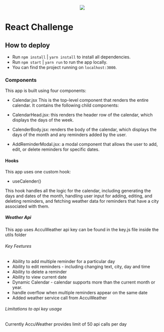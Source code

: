 <div align="center">
    <img src="https://raw.githubusercontent.com/Jobsity/ReactChallenge/main/src/assets/jobsity_logo_small.png"/>
</div>

# React Challenge

## How to deploy

- Run `npm install` | `yarn install` to install all dependencies.
- Run `npm start` | `yarn run` to run the app locally.
- You can find the project running on `localhost:3000`.

### Components

This app is built using four components:

- Calendar.jsx
  This is the top-level component that renders the entire calendar. It contains the following child components:

- CalendarHead.jsx: this renders the header row of the calendar, which displays the days of the week.
- CalenderBody.jsx: renders the body of the calendar, which displays the days of the month and any reminders added by the user.
- AddReminderModal.jsx: a modal component that allows the user to add, edit, or delete reminders for specific dates.

#### Hooks

This app uses one custom hook:

- useCalender()

This hook handles all the logic for the calendar, including generating the days and dates of the month, handling user input for adding, editing, and deleting reminders, and fetching weather data for reminders that have a city associated with them.

##### Weather Api

This app uses AccuWeather api key can be found in the key.js file inside the utils folder

###### Key Feetures

- Ability to add multiple reminder for a particular day
- Ability to edit reminders - including changing text, city, day and time
- Ability to delete a reminder
- Ability to view current date
- Dynamic Calendar - calendar supports more than the current month or year.
- handle overflow when multiple reminders appear on the same date
- Added weather service call from AccuWeather

###### Limitations to api key usage

Currently AccuWeather provides limit of 50 api calls per day
